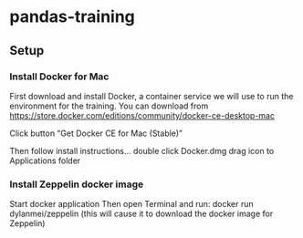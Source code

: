 # pandas-training

## Setup
### Install Docker for Mac
First download and install Docker, a container service we will use to run the environment for the training.  You can download from https://store.docker.com/editions/community/docker-ce-desktop-mac

Click button “Get Docker CE for Mac (Stable)”

Then follow install instructions...
double click Docker.dmg
drag icon to Applications folder

### Install Zeppelin docker image
Start docker application
Then open Terminal and run:
docker run dylanmei/zeppelin
(this will cause it to download the docker image for Zeppelin)

